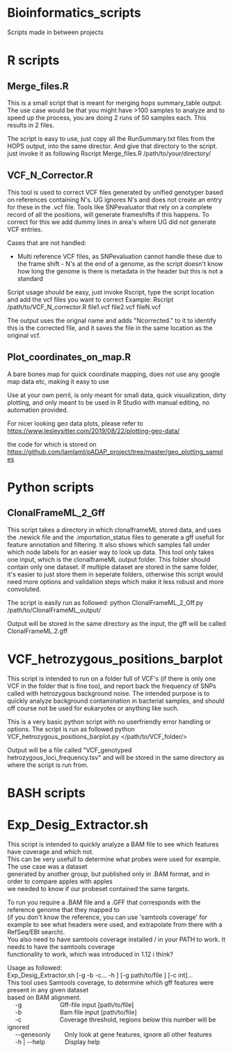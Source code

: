 # Bioinformatics_scripts
Scripts made in between projects

# R scripts 
## Merge_files.R

This is a small script that is meant for merging hops summary_table output. 
The use case would be that you might have >100 samples to analyze and to speed up 
the process, you are doing 2 runs of 50 samples each. This results in 2 files.

The script is easy to use, just copy all the RunSummary.txt files from the HOPS 
output, into the same director. And give that directory to the script. 
just invoke it as following
Rscript Merge_files.R /path/to/your/directory/


## VCF_N_Corrector.R

This tool is used to correct VCF files generated by unified genotyper based on 
references containing N's. UG ignores N's and does not create an entry for these
in the .vcf file. Tools like SNPevaluator that rely on a complete record of all the 
positions, will generate frameshifts if this happens. To correct for this we 
add dummy lines in area's where UG did not generate VCF entries.

Cases that are not handled:
   - Multi reference VCF files, as SNPevaluation cannot handle these due to the 
     frame shift
    - N's at the end of a genome, as the script doesn't know how long the genome is
     there is metadata in the header but this is not a standard

Script usage should be easy, just invoke Rscript, type the script location and
add the vcf files you want to correct
Example: Rscript /path/to/VCF_N_corrector.R file1.vcf file2.vcf fileN.vcf

The output uses the orignal name and adds "Ncorrected." to it to identify this
is the corrected file, and it saves the file in the same location as the original
vcf.

## Plot_coordinates_on_map.R
A bare bones map for quick coordinate mapping, does not use any google map data etc, making it easy to use

Use at your own perril, is only meant for small data, quick visualization, dirty plotting, and only meant to be used in R Studio with manual editing, no automation provided. 

For nicer looking geo data plots, please refer to 
https://www.lesleysitter.com/2019/08/22/plotting-geo-data/

the code for which is stored on 
https://github.com/IamIamI/pADAP_project/tree/master/geo_plotting_samples 

# Python scripts
## ClonalFrameML_2_Gff
This script takes a directory in which clonalframeML stored data, and uses
the .newick file and the .importation_status files to generate a gff usefull for feature annotation
and filtering. It also shows which samples fall under which node labels for an easier way to look up data. 
This tool only takes one input, which is the clonalframeML output folder. This folder should contain only one dataset. 
If multiple dataset are stored in the same folder, it's easier to just store them in seperate folders, 
otherwise this script would need more options and validation steps which make it less robust and more convoluted.

The script is easily run as followed: 
python ClonalFrameML_2_Gff.py /path/to/ClonalFrameML_output/

Output will be stored in the same directory as the input, the gff will be called ClonalFrameML.2.gff

# VCF_hetrozygous_positions_barplot
This script is intended to run on a folder full of VCF's (if there is only one VCF in the folder that is fine too), and 
report back the frequency of SNPs called with hetrozygous background noise. The intended purpose is to quickly analyze 
background contamination in bacterial samples, and should off course not be used for eukaryotes or anything like such.

This is a very basic python script with no userfriendly error handling or options. 
The script is run as followed 
python VCF_hetrozygous_positions_barplot.py </path/to/VCF_folder/>

Output will be a file called "VCF_genotyped hetrozygous_loci_frequency.tsv" and will be stored in the same directory as where the script is run from. 

# BASH scripts 
# Exp_Desig_Extractor.sh
This script is intended to quickly analyze a BAM file to see which features have coverage and which not. \
This can be very usefull to determine what probes were used for example. The use case was a dataset \
generated by another group, but published only in .BAM format, and in order to compare apples with apples \
we needed to know if our probeset contained the same targets.

To run you require a .BAM file and a .GFF that corresponds with the reference genome that they mapped to   
(if you don't know the reference, you can use 'samtools coverage' for example to see what headers were used, 
and extrapolate from there with a RefSeq/EBI search).\
You also need to have samtools coverage installed / in your PATH to work. It needs to have the samtools coverage\
functionality to work, which was introduced in 1.12 i think?

Usage as followed:\
Exp_Desig_Extractor.sh [-g -b -c... -h ] [-g path/to/file ] [-c int]...\
This tool uses Samtools coverage, to determine which gff features were present in any given dataset\
based on BAM alignment.\
&emsp;	-g&emsp;&emsp;&emsp;&emsp;&emsp;&emsp;			Gff-file input [path/to/file]\
&emsp;	-b&emsp;&emsp;&emsp;&emsp;&emsp;&emsp;		Bam file input [path/to/file]\
&emsp;	-c&emsp;&emsp;&emsp;&emsp;&emsp;&emsp;			Coverage threshold, regions below this number will be ignored\
&emsp;	--genesonly&emsp;&emsp;	 Only look at gene features, ignore all other features\
&emsp;	-h | --help&emsp;&emsp;&emsp;		Display help

